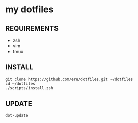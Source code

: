 # my dotfiles

## REQUIREMENTS

- zsh
- vim
- tmux

## INSTALL

   ```
   git clone https://github.com/eru/dotfiles.git ~/dotfiles
   cd ~/dotfiles
   ./scripts/install.zsh
   ```

## UPDATE

   ```
   dot-update
   ```
